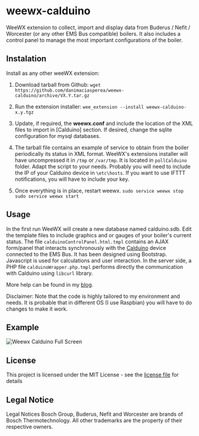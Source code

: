 # weewx-calduino

WeeWX extension to collect, import and display data from Buderus / Nefit / Worcester (or any other EMS Bus compatible) boilers. It also includes a control panel to manage the most important configurations of the boiler.

## Instalation
Install as any other weeWX extension:

 1. Download tarball from Github:
`wget https://github.com/danimaciasperea/weewx-calduino/archive/VX.Y.tar.gz`

 2. Run the extension installer:
	`wee_extension --install weewx-calduino-x.y.tgz` 

 3. Update, if required, the **weewx.conf** and include the location of the XML files to import in [Calduino] section. If desired, change the sqlite configuration for mysql databases.
 4. The tarball file contains an example of service to obtain from the boiler periodically its status in XML format. WeeWX's extensions installer will have uncompressed it in `/tmp` or `/var/tmp`. It is located in `pollCalduino` folder. Adapt the script to your needs. Probably you will need to include the IP of your Calduino device in `\etc\hosts`. If you want to use IFTTT notifications, you will have to include your key.
 5. Once everything is in place, restart weewx.
	 `sudo service weewx stop`
	 `sudo service weewx start`

## Usage

In the first run WeeWX will create a new database named calduino.sdb. Edit the template files to include graphics and or gauges of your boiler's current status. The file `calduinoControlPanel.html.tmpl` contains an AJAX form/panel that interacts synchronously with the [Calduino](https://github.com/danimaciasperea/Calduino) device connected to the EMS Bus. It has been designed using Bootstrap. Javascript is used for calculations and user interaction. In the server side, a PHP file `calduinoWrapper.php.tmpl` performs directly the communication with Calduino using `libcurl` library.
 
More help can be found in my [blog](https://domoticproject.com/integrating-calduino-weewx-extension/).

Disclaimer: Note that the code is highly tailored to my environment and needs. It is probable that in different OS (I use Raspbian) you will have to do changes to make it work.

## Example
 
![Weewx Calduino Full Screen](https://domoticproject.com/wp-content/uploads/2018/05/weeWXCalduinoFullScreen.jpg)

## License

This project is licensed under the MIT License - see the  [license file](https://github.com/danimaciasperea/weewx-calduino/blob/master/LICENSE.md)  for details

## Legal Notice

Legal Notices Bosch Group, Buderus, Nefit and Worcester are brands of Bosch Thermotechnology. All other trademarks are the property of their respective owners.